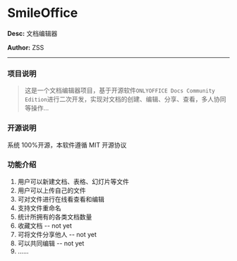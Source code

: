 # SmileOffice

**Desc:** 文档编辑器

**Author:** ZSS

---

### 项目说明

> 这是一个文档编辑器项目，基于开源软件`ONLYOFFICE Docs Community Edition`进行二次开发，实现对文档的创建、编辑、分享、查看，多人协同等操作...



###  开源说明

系统 100%开源，本软件遵循 MIT 开源协议



### 功能介绍

1. 用户可以新建文档、表格、幻灯片等文件
2. 用户可以上传自己的文件
3. 可对文件进行在线看查看和编辑
4. 支持文件重命名
5. 统计所拥有的各类文档数量
6. 收藏文档 -- not yet
7. 可将文件分享他人 -- not yet
8. 可以共同编辑 -- not yet
9. ......

